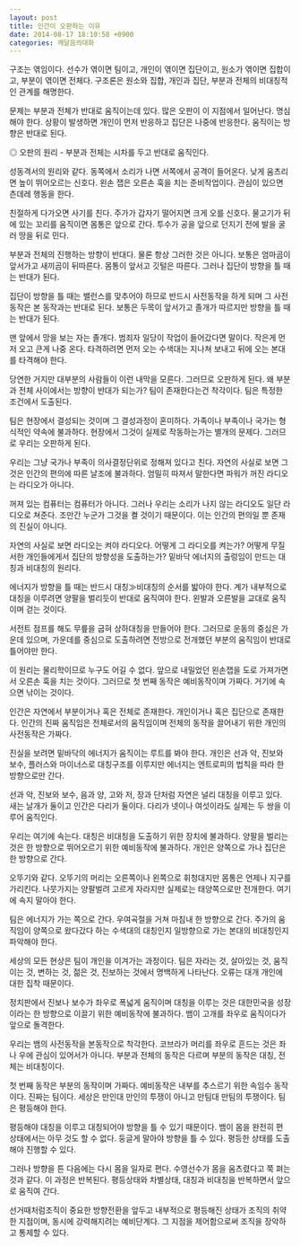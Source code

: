 ```yaml
---
layout: post
title: 인간이 오판하는 이유
date: 2014-08-17 18:10:58 +0900
categories: 깨달음의대화
---
```

구조는 엮임이다. 선수가 엮이면 팀이고, 개인이 엮이면 집단이고, 원소가 엮이면 집합이고, 부분이 엮이면 전체다. 구조론은 원소와 집합, 개인과 집단, 부분과 전체의 비대칭적인 관계를 해명한다. 

  


문제는 부분과 전체가 반대로 움직이는데 있다. 많은 오판이 이 지점에서 일어난다. 명심해야 한다. 상황이 발생하면 개인이 먼저 반응하고 집단은 나중에 반응한다. 움직이는 방향은 반대로 된다. 

  


◎ 오판의 원리 - 부분과 전체는 시차를 두고 반대로 움직인다. 

  


성동격서의 원리와 같다. 동쪽에서 소리가 나면 서쪽에서 공격이 들어온다. 낮게 움츠리면 높이 뛰어오르는 신호다. 왼손 잽은 오른손 훅을 치는 준비작업이다. 관심이 있으면 츤데레 행동을 한다. 

  


친절하게 다가오면 사기를 친다. 주가가 갑자기 떨어지면 크게 오를 신호다. 물고기가 뒤에 있는 꼬리를 움직이면 몸통은 앞으로 간다. 투수가 공을 앞으로 던지기 전에 발을 굴러 땅을 뒤로 민다. 

  


부분과 전체의 진행하는 방향이 반대다. 물론 항상 그러한 것은 아니다. 보통은 엄마곰이 앞서가고 새끼곰이 뒤따른다. 몸통이 앞서고 깃털은 따른다. 그러나 집단이 방향을 틀 때는 반대가 된다.

  


집단이 방향을 틀 때는 밸런스를 맞추어야 하므로 반드시 사전동작을 하게 되며 그 사전동작은 본 동작과는 반대로 된다. 보통은 두목이 앞서가고 졸개가 따르지만 방향을 틀 때는 반대가 된다. 

  


맨 앞에서 망을 보는 자는 졸개다. 범죄자 일당이 작업이 들어갔다면 말이다. 작은게 먼저 오고 큰게 나중 온다. 타격하려면 먼저 오는 수색대는 지나쳐 보내고 뒤에 오는 본대를 타격해야 한다. 

  


당연한 거지만 대부분의 사람들이 이런 내막을 모른다. 그러므로 오판하게 된다. 왜 부분과 전체 사이에서는 방향이 반대가 되는가? 팀이 존재한다는건 착각이다. 팀은 특정한 조건에서 도출된다. 

  


팀은 현장에서 결성되는 것이며 그 결성과정이 혼미하다. 가족이나 부족이나 국가는 형식적인 약속에 불과하다. 현장에서 그것이 실제로 작동하는가는 별개의 문제다. 그러므로 우리는 오판하게 된다. 

  


우리는 그냥 국가나 부족이 의사결정단위로 정해져 있다고 친다. 자연의 사실로 보면 그것은 인간의 편의에 따른 날조에 불과하다. 엄밀히 따져서 말한다면 파워가 꺼진 라디오는 라디오가 아니다. 

  


꺼져 있는 컴퓨터는 컴퓨터가 아니다. 그러나 우리는 소리가 나지 않는 라디오도 일단 라디오로 쳐준다. 조만간 누군가 그것을 켤 것이기 때문이다. 이는 인간의 편의일 뿐 존재의 진실이 아니다. 

  


자연의 사실로 보면 라디오는 켜야 라디오다. 어떻게 그 라디오를 켜는가? 어떻게 무질서한 개인들에게서 집단의 방향성을 도출하는가? 밑바닥 에너지의 출렁임이 만드는 대칭과 비대칭의 원리다. 

  


에너지가 방향을 틀 때는 반드시 대칭≫비대칭의 순서를 밟아야 한다. 계가 내부적으로 대칭을 이루려면 양팔을 벌리듯이 반대로 움직여야 한다. 왼발과 오른발을 교대로 움직이며 걷는 것이다. 

  


서전트 점프를 해도 무릎을 굽혀 상하대칭을 만들어야 한다. 그러므로 운동의 중심은 가운데 있으며, 가운데를 중심으로 도출하려면 전방으로 전개했던 부분의 움직임이 반대로 틀어야만 한다. 

  


이 원리는 물리학이므로 누구도 어길 수 없다. 앞으로 내밀었던 왼손잽을 도로 가져가면서 오른손 훅을 치는 것이다. 그러므로 첫 번째 동작은 예비동작이며 가짜다. 거기에 속으면 낚이는 것이다. 

  


인간은 자연에서 부분이거나 혹은 전체로 존재한다. 개인이거나 혹은 집단으로 존재한다. 인간의 진짜 움직임은 전체로서의 움직임이며 전체의 동작을 끌어내기 위한 개인의 사전동작은 가짜다. 

  


진실을 보려면 밑바닥의 에너지가 움직이는 루트를 봐야 한다. 개인은 선과 악, 진보와 보수, 플러스와 마이너스로 대칭구조를 이루지만 에너지는 엔트로피의 법칙을 따라 한 방향으로만 간다. 

  


선과 악, 진보와 보수, 음과 양, 고와 저, 장과 단처럼 자연은 널리 대칭을 이루고 있다. 새는 날개가 둘이고 인간은 다리가 둘이다. 다리가 넷이나 여섯이라도 실제는 두 쌍을 이루어 움직인다.

  


우리는 여기에 속는다. 대칭은 비대칭을 도출하기 위한 장치에 불과하다. 양팔을 벌리는 것은 한 방향으로 뛰어오르기 위한 예비동작에 불과하다. 개인은 양쪽으로 가나 집단은 한 방향으로 간다.

  


오뚜기와 같다. 오뚜기의 머리는 오른쪽이나 왼쪽으로 휘청대지만 몸통은 언제나 지구를 가리킨다. 나뭇가지는 양팔벌려 고르게 자라지만 실제로는 태양쪽으로만 전개한다. 여기에 속지 말아야 한다. 

  


팀은 에너지가 가는 쪽으로 간다. 우여곡절을 거쳐 마침내 한 방향으로 간다. 주가의 움직임이 양쪽으로 왔다갔다 하는 수색대의 대칭인지 일방향으로 가는 본대의 비대칭인지 파악해야 한다.

  


세상의 모든 현상은 팀이 개인을 이겨가는 과정이다. 팀은 자라는 것, 살아있는 것, 움직이는 것, 변하는 것, 젊은 것, 진보하는 것에서 명백하게 나타난다. 오류는 대개 개인에 대한 집착 때문이다. 

  


정치판에서 진보나 보수가 좌우로 폭넓게 움직이며 대칭을 이루는 것은 대한민국을 성장이라는 한 방향으로 이끌기 위한 예비동작에 불과하다. 뱀이 고개를 좌우로 움직이다가 앞으로 돌격한다.

  


우리는 뱀의 사전동작을 본동작으로 착각한다. 코브라가 머리를 좌우로 흔드는 것은 좌나 우에 관심이 있어서가 아니다. 부분과 전체의 동작은 다르며 부분의 동작은 대칭, 전체는 비대칭이다. 

  


첫 번째 동작은 부분의 동작이며 가짜다. 예비동작은 내부를 추스르기 위한 속임수 동작이다. 진짜는 팀이다. 세상은 만인대 만인의 투쟁이 아니고 만팀대 만팀의 투쟁이다. 팀은 평등해야 한다. 

  


평등해야 대칭을 이루고 대칭되어야 방향을 틀 수 있기 때문이다. 뱀이 몸을 완전히 편 상태에서는 아무 것도 할 수 없다. 둥글게 말아야 방향을 틀 수 있다. 평등한 상태를 도출해야 진행할 수 있다. 

  


그러나 방향을 튼 다음에는 다시 몸을 일자로 편다. 수영선수가 몸을 움츠렸다고 쭉 펴는 것과 같다. 이 과정은 반복된다. 평등상태와 차별상태, 대칭과 비대칭을 반복하면서 앞으로 움직여 간다.

  


선거때처럼조직이 중요한 방향전환을 앞두고 내부적으로 평등해진 상태가 조직의 취약한 지점이며, 동시에 강력해지려는 예비단계다. 그 지점을 제어함으로써 조직을 장악하고 통제할 수 있다.